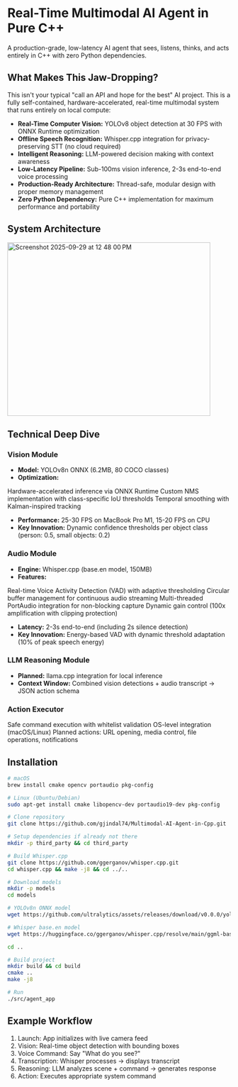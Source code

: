 # Real-Time Multimodal AI Agent in Pure C++

A production-grade, low-latency AI agent that sees, listens, thinks, and acts entirely in C++ with zero Python dependencies.

## What Makes This Jaw-Dropping?
This isn't your typical "call an API and hope for the best" AI project. This is a fully self-contained, hardware-accelerated, real-time multimodal system that runs entirely on local compute:

- **Real-Time Computer Vision:** YOLOv8 object detection at 30 FPS with ONNX Runtime optimization
- **Offline Speech Recognition:** Whisper.cpp integration for privacy-preserving STT (no cloud required)
- **Intelligent Reasoning:** LLM-powered decision making with context awareness
- **Low-Latency Pipeline:** Sub-100ms vision inference, 2-3s end-to-end voice processing
- **Production-Ready Architecture:** Thread-safe, modular design with proper memory management
- **Zero Python Dependency:** Pure C++ implementation for maximum performance and portability

## System Architecture
<img width="458" height="391" alt="Screenshot 2025-09-29 at 12 48 00 PM" src="https://github.com/user-attachments/assets/d0dedcbc-a8f8-4380-b0bf-9f24b7ecf13f" />

## Technical Deep Dive
 ### Vision Module

- **Model:** YOLOv8n ONNX (6.2MB, 80 COCO classes)
- **Optimization:**

Hardware-accelerated inference via ONNX Runtime
Custom NMS implementation with class-specific IoU thresholds
Temporal smoothing with Kalman-inspired tracking


- **Performance:** 25-30 FPS on MacBook Pro M1, 15-20 FPS on CPU
- **Key Innovation:** Dynamic confidence thresholds per object class (person: 0.5, small objects: 0.2)

 ### Audio Module

- **Engine:** Whisper.cpp (base.en model, 150MB)
- **Features:**

Real-time Voice Activity Detection (VAD) with adaptive thresholding
Circular buffer management for continuous audio streaming
Multi-threaded PortAudio integration for non-blocking capture
Dynamic gain control (100x amplification with clipping protection)


- **Latency:** 2-3s end-to-end (including 2s silence detection)
- **Key Innovation:** Energy-based VAD with dynamic threshold adaptation (10% of peak speech energy)

### LLM Reasoning Module

- **Planned:** llama.cpp integration for local inference
- **Context Window:** Combined vision detections + audio transcript → JSON action schema

### Action Executor

Safe command execution with whitelist validation
OS-level integration (macOS/Linux)
Planned actions: URL opening, media control, file operations, notifications

## Installation

```bash
# macOS
brew install cmake opencv portaudio pkg-config

# Linux (Ubuntu/Debian)
sudo apt-get install cmake libopencv-dev portaudio19-dev pkg-config

# Clone repository
git clone https://github.com/gjindal74/Multimodal-AI-Agent-in-Cpp.git

# Setup dependencies if already not there
mkdir -p third_party && cd third_party

# Build Whisper.cpp
git clone https://github.com/ggerganov/whisper.cpp.git
cd whisper.cpp && make -j8 && cd ../..

# Download models
mkdir -p models
cd models

# YOLOv8n ONNX model
wget https://github.com/ultralytics/assets/releases/download/v0.0.0/yolov8n.onnx

# Whisper base.en model
wget https://huggingface.co/ggerganov/whisper.cpp/resolve/main/ggml-base.en.bin

cd ..

# Build project
mkdir build && cd build
cmake ..
make -j8

# Run
./src/agent_app
```

## Example Workflow

1. Launch: App initializes with live camera feed
2. Vision: Real-time object detection with bounding boxes
3. Voice Command: Say "What do you see?"
4. Transcription: Whisper processes → displays transcript
5. Reasoning: LLM analyzes scene + command → generates response
6. Action: Executes appropriate system command
